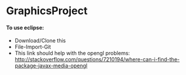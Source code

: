# GraphicsProject

#### To use eclipse:
- Download/Clone this
- File-Import-Git
- This link should help with the opengl problems: http://stackoverflow.com/questions/7210194/where-can-i-find-the-package-javax-media-opengl
